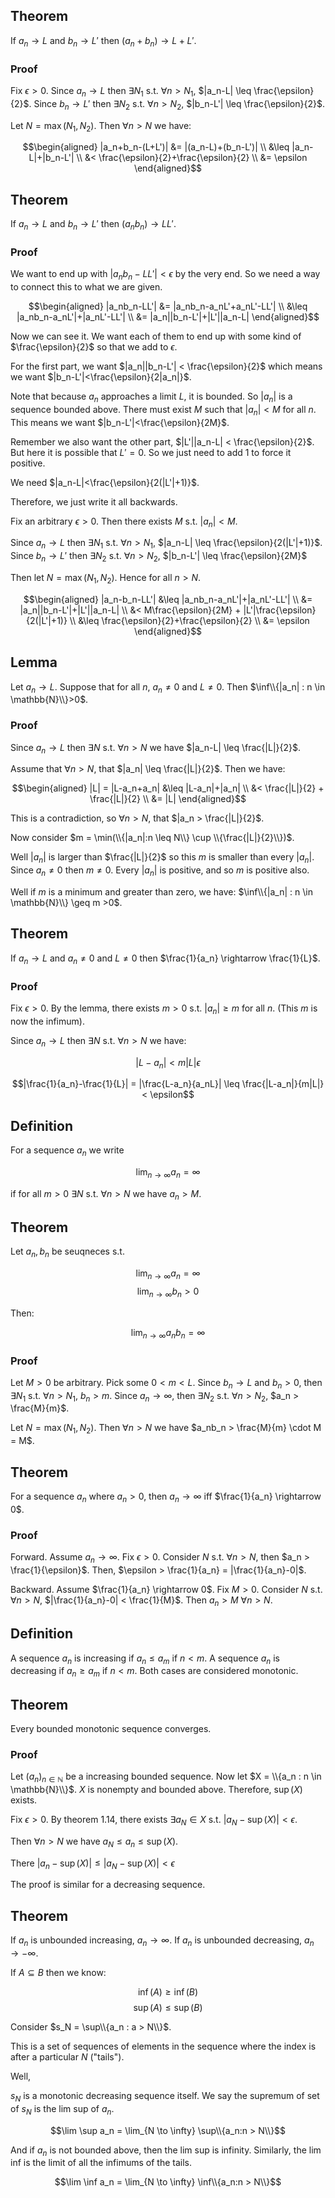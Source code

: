 ## Theorem

If $a_n \rightarrow L$ and $b_n \rightarrow L'$ then $(a_n+b_n) \rightarrow L+L'$. 

### Proof

Fix $\epsilon > 0$. Since $a_n \rightarrow L$ then $\exists N_1$ s.t. $\forall n > N_1$, $|a_n-L| \leq \frac{\epsilon}{2}$. Since $b_n \rightarrow L'$ then $\exists N_2$ s.t. $\forall n > N_2$, $|b_n-L'| \leq \frac{\epsilon}{2}$. 

Let $N = \max(N_1, N_2)$. Then $\forall n > N$ we have:

$$\begin{aligned}
|a_n+b_n-(L+L')| &= |(a_n-L)+(b_n-L')| \\
&\leq |a_n-L|+|b_n-L'| \\
&< \frac{\epsilon}{2}+\frac{\epsilon}{2} \\
&= \epsilon
\end{aligned}$$

## Theorem

If $a_n \rightarrow L$ and $b_n \rightarrow L'$ then $(a_nb_n) \rightarrow LL'$.

### Proof

We want to end up with $|a_nb_n-LL'|<\epsilon$ by the very end. So we need a way to connect this to what we are given. 

$$\begin{aligned}
|a_nb_n-LL'| &= |a_nb_n-a_nL'+a_nL'-LL'| \\
&\leq |a_nb_n-a_nL'|+|a_nL'-LL'| \\
&= |a_n||b_n-L'|+|L'||a_n-L|
\end{aligned}$$

Now we can see it. We want each of them to end up with some kind of $\frac{\epsilon}{2}$ so that we add to $\epsilon$. 

For the first part, we want $|a_n||b_n-L'| < \frac{\epsilon}{2}$ which means we want $|b_n-L'|<\frac{\epsilon}{2|a_n|}$. 

Note that because $a_n$ approaches a limit $L$, it is bounded. So $|a_n|$ is a sequence bounded above. There must exist $M$ such that $|a_n|<M$ for all $n$. This means we want $|b_n-L'|<\frac{\epsilon}{2M}$.

Remember we also want the other part, $|L'||a_n-L| < \frac{\epsilon}{2}$. But here it is possible that $L'=0$. So we just need to add 1 to force it positive. 

We need $|a_n-L|<\frac{\epsilon}{2(|L'|+1)}$. 

Therefore, we just write it all backwards.

Fix an arbitrary $\epsilon >0$. Then there exists $M$ s.t. $|a_n|<M$. 

Since $a_n \rightarrow L$ then $\exists N_1$ s.t. $\forall n > N_1$, $|a_n-L| \leq \frac{\epsilon}{2(|L'|+1)}$. Since $b_n \rightarrow L'$ then $\exists N_2$ s.t. $\forall n > N_2$, $|b_n-L'| \leq \frac{\epsilon}{2M}$

Then let $N = \max(N_1, N_2)$. Hence for all $n > N$. 

$$\begin{aligned}
|a_n-b_n-LL'| &\leq |a_nb_n-a_nL'|+|a_nL'-LL'| \\
&= |a_n||b_n-L'|+|L'||a_n-L| \\
&< M\frac{\epsilon}{2M} + |L'|\frac{\epsilon}{2(|L'|+1)} \\
&\leq \frac{\epsilon}{2}+\frac{\epsilon}{2} \\
&= \epsilon
\end{aligned}$$

## Lemma

Let $a_n \rightarrow L$. Suppose that for all $n$, $a_n \neq 0$ and $L \neq 0$. Then $\inf\\{|a_n| : n \in \mathbb{N}\\}>0$. 

### Proof

Since $a_n \rightarrow L$ then $\exists N$ s.t. $\forall n > N$ we have $|a_n-L| \leq \frac{|L|}{2}$. 

Assume that $\forall n >N$, that $|a_n| \leq \frac{|L|}{2}$. Then we have:

$$\begin{aligned}
|L| = |L-a_n+a_n| &\leq |L-a_n|+|a_n| \\
&< \frac{|L|}{2} + \frac{|L|}{2} \\
&= |L|
\end{aligned}$$

This is a contradiction, so $\forall n >N$, that $|a_n > \frac{|L|}{2}$.

Now consider $m = \min(\\{|a_n|:n \leq N\\} \cup \\{\frac{|L|}{2}\\})$. 

Well $|a_n|$ is larger than $\frac{|L|}{2}$ so this $m$ is smaller than every $|a_n|$. Since $a_n \neq 0$ then $m \neq 0$. Every $|a_n|$ is positive, and so $m$ is positive also.

Well if $m$ is a minimum and greater than zero, we have: $\inf\\{|a_n| : n \in \mathbb{N}\\} \geq m >0$.

## Theorem

If $a_n \rightarrow L$ and $a_n \neq 0$ and $L \neq 0$ then $\frac{1}{a_n} \rightarrow \frac{1}{L}$. 

### Proof

Fix $\epsilon > 0$. By the lemma, there exists $m > 0$ s.t. $|a_n|\geq m$ for all $n$. (This $m$ is now the infimum).

Since $a_n \rightarrow L$ then $\exists N$ s.t. $\forall n > N$ we have:

$$|L-a_n| < m|L|\epsilon$$

$$|\frac{1}{a_n}-\frac{1}{L}| = |\frac{L-a_n}{a_nL}| \leq \frac{|L-a_n|}{m|L|} < \epsilon$$

## Definition

For a sequence $a_n$ we write 

$$\lim_{n \to \infty} a_n = \infty$$

if for all $m > 0$ $\exists N$ s.t. $\forall n > N$ we have $a_n > M$. 

## Theorem

Let $a_n, b_n$ be seuqneces s.t. 

$$\lim_{n \to \infty} a_n = \infty$$
$$\lim_{n \to \infty} b_n > 0$$

Then:

$$\lim_{n \to \infty} a_nb_n = \infty$$

### Proof

Let $M>0$ be arbitrary. Pick some $0 < m < L$. Since $b_n \rightarrow L$ and $b_n > 0$, then $\exists N_1$ s.t. $\forall n > N_1$, $b_n > m$. Since $a_n \rightarrow \infty$, then $\exists N_2$ s.t. $\forall n > N_2$, $a_n > \frac{M}{m}$. 

Let $N = \max(N_1, N_2)$. Then $\forall n > N$ we have $a_nb_n > \frac{M}{m} \cdot M = M$. 

## Theorem

For a sequence $a_n$ where $a_n > 0$, then $a_n \rightarrow \infty$ iff $\frac{1}{a_n} \rightarrow 0$. 

### Proof

Forward. Assume $a_n \rightarrow \infty$. Fix $\epsilon > 0$. Consider $N$ s.t. $\forall n>N$, then $a_n > \frac{1}{\epsilon}$. Then, $\epsilon > \frac{1}{a_n} = |\frac{1}{a_n}-0|$. 

Backward. Assume $\frac{1}{a_n} \rightarrow 0$. Fix $M>0$. Consider $N$ s.t. $\forall n > N$, $|\frac{1}{a_n}-0| < \frac{1}{M}$. Then $a_n > M$ $\forall n > N$. 

## Definition

A sequence $a_n$ is increasing if $a_n \leq a_m$ if $n < m$. A sequence $a_n$ is decreasing if $a_n \geq a_m$ if $n < m$. Both cases are considered monotonic. 

## Theorem

Every bounded monotonic sequence converges.

### Proof

Let $(a_n)_{n \in \mathbb{N}}$ be a increasing bounded sequence. Now let $X = \\{a_n : n \in \mathbb{N}\\}$. $X$ is nonempty and bounded above. Therefore, $\sup(X)$ exists. 

Fix $\epsilon > 0$. By theorem 1.14, there exists $\exists a_N \in X$ s.t. $|a_N - \sup(X)| < \epsilon$. 

Then $\forall n > N$ we have $a_N \leq a_n \leq \sup(X)$. 

There $|a_n - \sup(X)| \leq |a_N -\sup(X)| < \epsilon$

The proof is similar for a decreasing sequence. 

## Theorem

If $a_n$ is unbounded increasing, $a_n \rightarrow \infty$. If $a_n$ is unbounded decreasing, $a_n \rightarrow -\infty$. 

If $A \subseteq B$ then we know:

$$\inf(A) \geq \inf(B)$$
$$\sup(A) \leq \sup(B)$$

Consider $s_N = \sup\\{a_n : a > N\\}$. 

This is a set of sequences of elements in the sequence where the index is after a particular $N$ ("tails"). 

Well,

$s_N$ is a monotonic decreasing sequence itself. We say the supremum of set of $s_N$ is the lim sup of $a_n$. 

$$\lim \sup a_n = \lim_{N \to \infty} \sup\\{a_n:n > N\\}$$

And if $a_n$ is not bounded above, then the lim sup is infinity. Similarly, the lim inf is the limit of all the infimums of the tails.

$$\lim \inf a_n = \lim_{N \to \infty} \inf\\{a_n:n > N\\}$$




